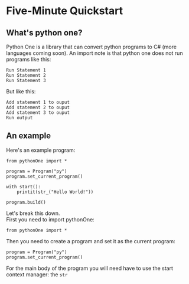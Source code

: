 # Five-Minute Quickstart
## What's python one?
Python One is a library that can convert python programs to C# (more languages coming soon). An import note is that python one does not run programs like this:
```
Run Statement 1
Run Statement 2
Run Statement 3
```
But like this:
```
Add statement 1 to ouput
Add statement 2 to ouput
Add statement 3 to ouput
Run output
```
## An example
Here's an example program:
```
from pythonOne import *

program = Program("py")
program.set_current_program()

with start():
    printit(str_("Hello World!"))

program.build()
```
Let's break this down.<br>
First you need to import pythonOne:
```
from pythonOne import *
```
Then you need to create a program and set it as the current program:
```
program = Program("py")
program.set_current_program()
```
For the main body of the program you will need have to use the start context manager:
the ``` str ```
